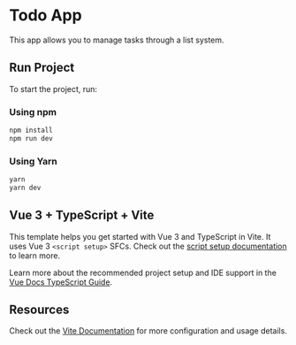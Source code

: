 # Todo App

This app allows you to manage tasks through a list system.

## Run Project

To start the project, run: 

### Using npm

```bash
npm install
npm run dev
```

### Using Yarn

```bash
yarn
yarn dev
```

## Vue 3 + TypeScript + Vite

This template helps you get started with Vue 3 and TypeScript in Vite. It uses Vue 3 `<script setup>` SFCs. Check out the [script setup documentation](https://v3.vuejs.org/api/sfc-script-setup.html#sfc-script-setup) to learn more.

Learn more about the recommended project setup and IDE support in the [Vue Docs TypeScript Guide](https://vuejs.org/guide/typescript/overview.html#project-setup).

## Resources

Check out the [Vite Documentation](https://vitejs.dev/guide/) for more configuration and usage details.